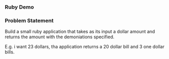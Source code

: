 ### Ruby Demo

### Problem Statement
Build a small ruby application that takes as its input a dollar amount and returns the amount with the demoniations specified.

E.g. i want 23 dollars, tha application returns a 20 dollar bill and 3 one dollar bills.
